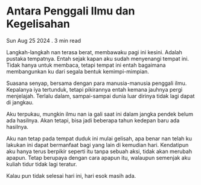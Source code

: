 # Antara Penggali Ilmu dan Kegelisahan

Sun Aug 25 2024 . 3 min read

Langkah-langkah nan terasa berat, membawaku pagi ini kesini. Adalah pustaka tempatnya. Entah sejak kapan aku sudah menyenangi tempat ini. Tidak hanya untuk membaca, tetapi tempat ini entah bagaimana membangunkan ku dari segala bentuk kemimpi-mimpian.

Suasana senyap, bersama dengan para manusia-manusia penggali ilmu. Kepalanya iya tertunduk, tetapi pikirannya entah kemana jauhnya pergi menjelajah. Terlalu dalam, sampai-sampai dunia luar dirinya tidak lagi dapat di jangkau.

Aku terpukau, mungkin ilmu nan ia gali saat ini dalam jangka pendek belum ada hasilnya. Akan tetapi, bisa jadi beberapa tahun kedepan baru ada hasilnya.

Aku nan tetap pada tempat duduk ini mulai gelisah, apa benar nan telah ku lakukan ini dapat bermanfaat bagi yang lain di kemudian hari. Kendatipun aku hanya terus berpikir seperti itu tanpa sebuah aksi, tidak akan merubah apapun. Tetap berupaya dengan cara apapun itu, walaupun semenjak aku kuliah tidur tidak lagi teratur.

Kalau pun tidak selesai hari ini, hari esok masih ada.
